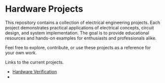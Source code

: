 # Hardware Projects

This repository contains a collection of electrical engineering projects. Each project demonstrates practical applications of electrical concepts, circuit design, and system implementation. The goal is to provide educational resources and hands-on examples for enthusiasts and professionals alike.

Feel free to explore, contribute, or use these projects as a reference for your own work.

Links to the current projects.

- [Hardware Verification](https://alison0704.github.io/Hardware-Verification/)
- 
